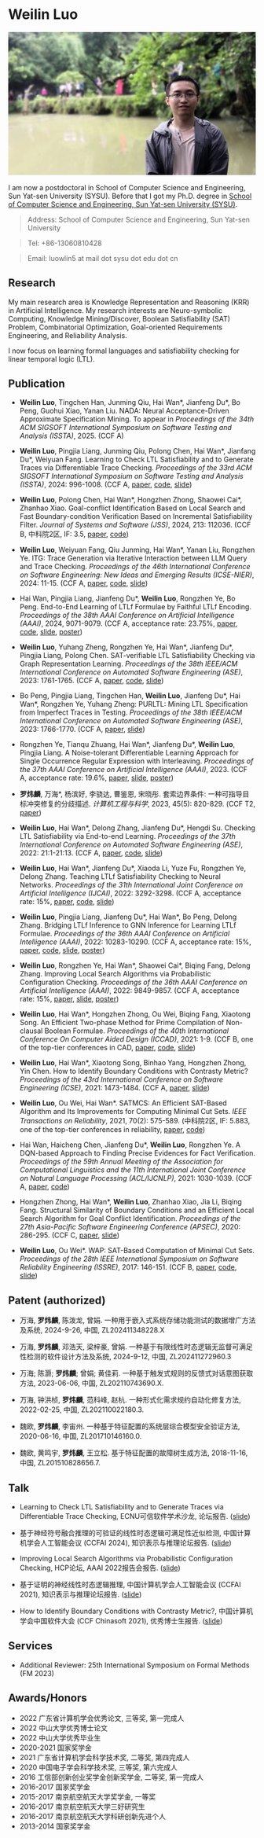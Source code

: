 # Weilin Luo 

![mypc](./picture/myphoto.jpg)

I am now a postdoctoral in School of Computer Science and Engineering, Sun Yat-sen University (SYSU). 
Before that I got my Ph.D. degree in [School of Computer Science and Engineering, Sun Yat-sen University (SYSU)](https://cse.sysu.edu.cn/).

  > Address: School of Computer Science and Engineering, Sun Yat-sen University
  
  > Tel: +86-13060810428
  
  > Email: luowlin5 at mail dot sysu dot edu dot cn

## Research

My main research area is Knowledge Representation and Reasoning (KRR) in Artificial Intelligence. 
My research interests are Neuro-symbolic Computing, Knowledge Mining/Discover, Boolean Satisfiability (SAT) Problem, Combinatorial Optimization, Goal-oriented Requirements Engineering, and Reliability Analysis.

I now focus on learning formal languages and satisfiability checking for linear temporal logic (LTL).

## Publication

<!-- To appear in -->

- **Weilin Luo**, Tingchen Han, Junming Qiu, Hai Wan\*, Jianfeng Du\*, Bo Peng, Guohui Xiao, Yanan Liu. 
NADA: Neural Acceptance-Driven Approximate Specification Mining. 
To appear in *Proceedings of the 34th ACM SIGSOFT International Symposium on Software Testing and Analysis (ISSTA)*, 2025.
(CCF A)

- **Weilin Luo**, Pingjia Liang, Junming Qiu, Polong Chen, Hai Wan\*, Jianfang Du\*, Weiyuan Fang.
Learning to Check LTL Satisfiability and to Generate Traces via Differentiable Trace Checking. 
*Proceedings of the 33rd ACM SIGSOFT International Symposium on Software Testing and Analysis (ISSTA)*, 2024: 996-1008.
(CCF A,
[paper](./paper/issta24-ltlvsc-publish.pdf), 
[code](https://github.com/sysulic/VSCNet), 
[slide](./slide/issta-ltlvsc-pre.pdf))

- **Weilin Luo**, Polong Chen, Hai Wan\*, Hongzhen Zhong, Shaowei Cai\*, Zhanhao Xiao. 
Goal-conflict Identification Based on Local Search and Fast Boundary-condition Verification Based on Incremental Satisfiability Filter. 
*Journal of Systems and Software (JSS)*, 2024, 213: 112036.
(CCF B, 中科院2区, IF: 3.5,
[paper](./paper/JSS22-gci-public.pdf), 
[code](https://github.com/sysulic/LOGION-SWLS-TBC-LISF))

- **Weilin Luo**, Weiyuan Fang, Qiu Junming, Hai Wan\*, Yanan Liu, Rongzhen Ye. 
ITG: Trace Generation via Iterative Interaction between LLM Query and Trace Checking. 
*Proceedings of the 46th International Conference on Software Engineering: New Ideas and Emerging Results (ICSE-NIER)*, 2024: 11-15. 
(CCF A,
[paper](./paper/icse24-llmsc-public.pdf), 
[code](https://github.com/sysulic/ITG), 
[slide](./slide/ITG_presentation.pdf))

- Hai Wan, Pingjia Liang, Jianfeng Du\*, **Weilin Luo**, Rongzhen Ye, Bo Peng. 
End-to-End Learning of LTLf Formulae by Faithful LTLf Encoding. 
*Proceedings of the 38th AAAI Conference on Artificial Intelligence (AAAI)*, 2024, 9071-9079.
(CCF A, acceptance rate: 23.75%,
[paper](./paper/aaai24-tltlfl-publish.pdf), 
[code](https://github.com/a79461378945/TLTLf), 
[slide](./aaai24-TLTLf-pre.pdf),
[poster](./slide/aaai24-poster-landscape.pdf))

- **Weilin Luo**, Yuhang Zheng, Rongzhen Ye, Hai Wan\*, Jianfeng Du\*, Pingjia Liang, Polong Chen. 
SAT-verifiable LTL Satisfiability Checking via Graph Representation Learning.
*Proceedings of the 38th IEEE/ACM International Conference on Automated Software Engineering (ASE)*, 2023: 1761-1765. 
(CCF A, 
[paper](./paper/ase23-ltlsc-public.pdf), 
[code](https://github.com/sysulic/OSUG), 
[slide](./ase23-ltlsc-pre.pdf))

- Bo Peng, Pingjia Liang, Tingchen Han, **Weilin Luo**, Jianfeng Du\*, Hai Wan\*, Rongzhen Ye, Yuhang Zheng:
PURLTL: Mining LTL Specification from Imperfect Traces in Testing. 
*Proceedings of the 38th IEEE/ACM International Conference on Automated Software Engineering (ASE)*, 2023: 1766-1770.
(CCF A, 
[paper](./paper/ase23-purltl-public.pdf), 
[slide](./slide/ase23-purltl-pre.pdf))

- Rongzhen Ye, Tianqu Zhuang, Hai Wan\*, Jianfeng Du\*, **Weilin Luo**, Pingjia Liang.
A Noise-tolerant Differentiable Learning Approach for Single Occurrence Regular Expression with Interleaving.
*Proceedings of the 37th AAAI Conference on Artificial Intelligence (AAAI)*, 2023.
(CCF A, acceptance rate: 19.6%,
[paper](./paper/aaai23-rel-publish.pdf), 
[slide](./slide/aaai23-SOIREDL-pre.pdf),
[poster](./slide/aaai23-SOIREDL-poster-landscape.pdf))

- **罗炜麟**, 万海\*, 杨滨好, 李骁达, 曹鉴恩, 宋晓彤. 
套索边界条件: 一种可指导目标冲突修复的分歧描述. 
*计算机工程与科学*, 2023, 45(5): 820-829. 
(CCF T2,
[paper](./paper/tsbjtj-public.pdf))

- **Weilin Luo**, Hai Wan\*, Delong Zhang, Jianfeng Du\*, Hengdi Su. 
Checking LTL Satisfiability via End-to-end Learning. 
*Proceedings of the 37th International Conference on Automated Software Engineering (ASE)*, 2022: 21:1-21:13. 
(CCF A, 
[paper](./paper/ase22-ltlsc-public.pdf), 
[code](https://github.com/chenpolong/TLNet), 
[slide](./slide/ase22-ltlsc-pre.pdf))

- **Weilin Luo**, Hai Wan\*, Jianfeng Du\*, Xiaoda Li, Yuze Fu, Rongzhen Ye, Delong Zhang. 
Teaching LTLf Satisfiability Checking to Neural Networks. *Proceedings of the 31th International Joint Conference on Artificial Intelligence (IJCAI)*, 2022: 3292-3298.
(CCF A, acceptance rate: 15%, 
[paper](./paper/ijcai-ltlfsc-public.pdf), 
[code](https://github.com/wanderer0205/LTLfNet), 
[slide](./slide/ijcai22-ltlfsc-pre.pdf))

- **Weilin Luo**, Pingjia Liang, Jianfeng Du\*, Hai Wan\*, Bo Peng, Delong Zhang. 
Bridging LTLf Inference to GNN Inference for Learning LTLf Formulae. 
*Proceedings of the 36th AAAI Conference on Artificial Intelligence (AAAI)*, 2022: 10283-10290. 
(CCF A, acceptance rate: 15%, 
[paper](./paper/aaai22-gltlfl-public.pdf), 
[code](https://github.com/a79461378945/Bridging-LTLf-Inference-to-GNN-Inference-for-Learning-LTLf-Formulae), 
[slide](./slide/aaai22-gltlfl-pre.pdf), 
[poster](./slide/aaai22-gltlfl-poster-landscape.pdf))

- **Weilin Luo**, Rongzhen Ye, Hai Wan\*, Shaowei Cai\*, Biqing Fang, Delong Zhang. 
Improving Local Search Algorithms via Probabilistic Configuration Checking. 
*Proceedings of the 36th AAAI Conference on Artificial Intelligence (AAAI)*, 2022: 9849-9857. 
(CCF A, acceptance rate: 15%, 
[paper](./paper/aaai-pcc-public.pdf), 
[slide](./slide/aaai22-pcc-pre.pdf),
[poster](./slide/aaai22-pcc-poster-landscape.pdf))

- **Weilin Luo**, Hai Wan\*, Hongzhen Zhong, Ou Wei, Biqing Fang, Xiaotong Song. 
An Efficient Two-phase Method for Prime Compilation of Non-clausal Boolean Formulae. 
*Proceedings of the 40th International Conference On Computer Aided Design (ICCAD)*, 2021: 1-9. 
(CCF B, one of the top-tier conferences in CAD, 
[paper](./paper/iccad21-pi-public.pdf), 
[code](https://github.com/LuoWeiLinWillam/CoAPI), 
[slide](./slide/iccad21-51-pre.pdf))

- **Weilin Luo**, Hai Wan\*, Xiaotong Song, Binhao Yang, Hongzhen Zhong, Yin Chen. 
How to Identify Boundary Conditions with Contrasty Metric? 
*Proceedings of the 43rd International Conference on Software Engineering (ICSE)*, 2021: 1473-1484. 
(CCF A, 
[paper](./paper/icse21-cbc-public.pdf), 
[slide](./slide/icse21-cbc-pre.pdf))

- **Weilin Luo**, Ou Wei, Hai Wan\*. 
SATMCS: An Efficient SAT-Based Algorithm and Its Improvements for Computing Minimal Cut Sets. 
*IEEE Transactions on Reliability*, 2021, 70(2): 575-589. 
(中科院2区, IF: 5.883, one of the top-tier conferences in reliability, 
[paper](./paper/TR20-mcs-public.pdf), 
[code](https://github.com/LuoWeiLinWillam/SatFTA))

- Hai Wan, Haicheng Chen, Jianfeng Du\*, **Weilin Luo**, Rongzhen Ye.
A DQN-based Approach to Finding Precise Evidences for Fact Verification. 
*Proceedings of the 59th Annual Meeting of the Association for Computational Linguistics and the 11th International Joint Conference on Natural Language Processing (ACL/IJCNLP)*, 2021: 1030-1039.
(CCF A,
[paper](./paper/acl21-fv-public.pdf), 
[code](https://github.com/sysulic/DQN-FV))

- Hongzhen Zhong, Hai Wan\*, **Weilin Luo**, Zhanhao Xiao, Jia Li, Biqing Fang.
Structural Similarity of Boundary Conditions and an Efficient Local Search Algorithm for Goal Conflict Identification. 
*Proceedings of the 27th Asia-Pacific Software Engineering Conference (APSEC)*, 2020: 286-295.
(CCF C, 
[paper](./paper/apsec20-bci-public.pdf), 
[slide](./slide/apsec20-bci-pre.pdf))

- **Weilin Luo**, Ou Wei\*. 
WAP: SAT-Based Computation of Minimal Cut Sets. 
*Proceedings of the 28th IEEE International Symposium on Software Reliability Engineering (ISSRE)*, 2017: 146-151. 
(CCF B, 
[paper](./paper/issre17-mcs-public.pdf), 
[code](https://github.com/LuoWeiLinWillam/SatFTA), 
[slide](./slide/issre17-mcs-pre.pdf))

<!-- ## Education

- Ph.D., Computer Science, [Sun Yat-sen University](https://cse.sysu.edu.cn/), 09/2018 - 06/2022
- M.Sc., Software Engineering, [Nanjing University of Aeronautics and Astronautics](https://cs.nuaa.edu.cn/), 09/2015 - 03/2018
- B.E., Software Engineering, [Nanchang Hangkong University](https://ss.nchu.edu.cn/), 09/2011 - 06/2015 -->

## Patent (authorized)

- 万海, **罗炜麟**, 陈泼龙, 曾娟. 一种用于嵌入式系统存储功能测试的数据增广方法及系统, 2024-9-26, 中国, ZL202411348228.X

- 万海, **罗炜麟**, 邓浩天, 梁梓豪, 曾娟. 一种基于有限线性时态逻辑无监督可满足性检测的软件设计方法及系统, 2024-9-12, 中国, ZL202411272960.3

- 万海; 陈灏; **罗炜麟**; 曾娟; 黄佳莉. 一种基于触发式规则的反馈式对话意图获取方法, 2023-06-06, 中国, ZL202110743690.X.

- 万海, 钟洪桢, **罗炜麟**, 范科峰, 赵杭. 一种形式化需求规约自动化修复方法, 2022-02-25, 中国, ZL202110022180.3.

- 魏欧, **罗炜麟**, 李宙州. 一种基于特征配置的系统层综合模型安全验证方法, 2020-06-16, 中国, ZL201710146160.0.

- 魏欧, 黄鸣宇, **罗炜麟**, 王立松. 基于特征配置的故障树生成方法, 2018-11-16, 中国, ZL201510828656.7.

## Talk

- Learning to Check LTL Satisfiability and to Generate Traces via Differentiable Trace Checking, ECNU可信软件学术沙龙, 论坛报告.
([slide](./slide/ECNU-ltlvsc-pre-20240923.pdf))

- 基于神经符号融合推理的可验证的线性时态逻辑可满足性近似检测, 中国计算机学会人工智能会议 (CCFAI 2024), 知识表示与推理论坛报告. 
([slide](./slide/CCFAI24-基于神经符号融合推理的可验证的线性时态逻辑可满足性近似检测.pdf))

- Improving Local Search Algorithms via Probabilistic  Configuration Checking, HCP论坛, AAAI 2022报告会报告.
([slide](./slide/HCP-aaai22-pcc-pre.pdf))
<!-- https://mp.weixin.qq.com/s/DWLe8kKJ81c-eLqkJ4tmFg -->

- 基于证明的神经线性时态逻辑推理, 中国计算机学会人工智能会议 (CCFAI 2021), 知识表示与推理论坛报告. 
([slide](./slide/CCFAI21-Neural%20Network%20and%20Temporal%20Logic.pdf))
<!-- https://conf.ccf.org.cn/web/html4/index.html?globalId=m7514968844005580801599212419378&type=1 -->

- How to Identify Boundary Conditions with Contrasty Metric?, 中国计算机学会中国软件大会 (CCF Chinasoft 2021), 优秀博士生报告.
([slide](./slide/Chinasoft21-pre-luo.pdf))
<!-- https://dl.ccf.org.cn/video/videoDetail.html?_ack=1&id=5972969072527360 -->

## Services

- Additional Reviewer: 25th International Symposium on Formal Methods (FM 2023)

<!-- ## Courses

### Algorithm Design and Analysis

#### content

- Lecture 1 [(sildes1)](1algo1-1.pdf) [(sildes2)](1algo1-2.pdf)
- Lecture 2 [(sildes)](1algo2.pdf)
- Lecture 3 [(sildes)](1algo3.pdf)
- Lecture 4 [(sildes)](1algo4.pdf)
- Lecture 5 [(sildes)](1algo5.pdf)
- Lecture 6 [(sildes)](1algo6.pdf)
- Lecture 7 [(sildes)](1algo7.pdf)
- Lecture 8 [(sildes)](1algo8.pdf)

#### other materials:

- 中国幕课北航的《算法设计与分析》
- 书籍《算法》 的配套网站 algs4.cs.princeton.edu -->

## Awards/Honors

- 2022 广东省计算机学会优秀论文, 三等奖, 第一完成人
- 2022 中山大学优秀博士论文
- 2022 中山大学优秀毕业生
- 2020-2021 国家奖学金
- 2021 广东省计算机学会科学技术奖, 二等奖, 第四完成人
- 2020 中国电子学会科学技术奖, 三等奖, 第六完成人
- 2016 工信部创新创业奖学金创新奖学金, 二等奖, 第一完成人
- 2016-2017 国家奖学金
- 2015-2017 南京航空航天大学奖学金, 一等奖
- 2016-2017 南京航空航天大学三好研究生
- 2016-2017 南京航空航天大学科研创新先进个人
- 2013-2014 国家奖学金